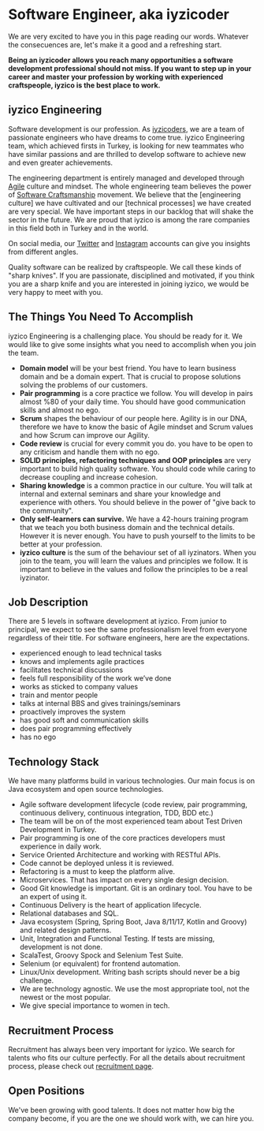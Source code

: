 # Software Engineer, aka iyzicoder

We are very excited to have you in this page reading our words. Whatever the consecuences are, let's make it a good and a refreshing start.

**Being an iyzicoder allows you reach many opportunities a software development professional should not miss. If you want to step up in your career and master your profession by working with experienced craftspeople, iyzico is the best place to work.**

## iyzico Engineering

Software development is our profession. As [iyzicoders](https://www.iyzico.com/en/about-us), we are a team of passionate engineers who have dreams to come true. iyzico Engineering team, which achieved firsts in Turkey, is looking for new teammates who have similar passions and are thrilled to develop software to achieve new and even greater achievements. 

The engineering department is entirely managed and developed through [Agile](http://agilemanifesto.org/iso/tr/manifesto.html) culture and mindset. The whole engineering team believes the power of [Software Craftsmanship](http://manifesto.softwarecraftsmanship.org/#/tr) movement. We believe that the [engineering culture] we have cultivated and our [technical processes] we have created are very special. We have important steps in our backlog that will shake the sector in the future. We are proud that iyzico is among the rare companies in this field both in Turkey and in the world.

On social media, our [Twitter](https://twitter.com/iyzicoeng) and [Instagram](https://www.instagram.com/iyzicoengineering) accounts can give you insights from different angles.

Quality software can be realized by craftspeople. We call these kinds of "sharp knives". If you are passionate, disciplined and motivated, if you think you are a sharp knife and you are interested in joining iyzico, we would be very happy to meet with you. 

## The Things You Need To Accomplish

iyzico Engineering is a challenging place. You should be ready for it. We would like to give some insights what you need to accomplish when you join the team.

* **Domain model** will be your best friend. You have to learn business domain and be a domain expert. That is crucial to propose solutions solving the problems of our customers.
* **Pair programming** is a core practice we follow. You will develop in pairs almost %80 of your daily time. You should have good communication skills and almost no ego. 
* **Scrum** shapes the behaviour of our people here. Agility is in our DNA, therefore we have to know the basic of Agile mindset and  Scrum values and how Scrum can improve our Agility. 
* **Code review** is crucial for every commit you do. you have to be open to any criticism and handle them with no ego.
* **SOLID principles, refactoring techniques and OOP principles** are very important to build high quality software. You should code while caring to decrease coupling and increase cohesion.
* **Sharing knowledge** is a common practice in our culture. You will talk at internal and external seminars and share your knowledge and experience with others. You should believe in the power of "give back to the community".
* **Only self-learners can survive.** We have a 42-hours training program that we teach you both business domain and the technical details. However it is never enough. You have to push yourself to the limits to be better at your profession.
* **iyzico culture** is the sum of the behaviour set of all iyzinators. When you join to the team, you will learn the values and principles we follow. It is important to believe in the values and follow the principles to be a real iyzinator. 

## Job Description

There are 5 levels in software development at iyzico. From junior to principal, we expect to see the same professionalism level from everyone regardless of their title. For software engineers, here are the expectations.

* experienced enough to lead technical tasks
* knows and implements agile practices
* facilitates technical discussions
* feels full responsibility of the work we’ve done
* works as sticked to company values
* train and mentor people
* talks at internal BBS and gives trainings/seminars
* proactively improves the system
* has good soft and communication skills
* does pair programming effectively
* has no ego

## Technology Stack 

We have many platforms build in various technologies. Our main focus is on Java ecosystem and open source technologies.

* Agile software development lifecycle (code review, pair programming, continuous delivery, continuous integration, TDD, BDD etc.)
* The team will be on of the most experienced team about Test Driven Development in Turkey.
* Pair programming is one of the core practices developers must experience in daily work.
* Service Oriented Architecture and working with RESTful APIs.
* Code cannot be deployed unless it is reviewed.
* Refactoring is a must to keep the platform alive.
* Microservices. That has impact on every single design decision.
* Good Git knowledge is important. Git is an ordinary tool. You have to be an expert of using it.
* Continuous Delivery is the heart of application lifecycle.
* Relational databases and SQL.
* Java ecosystem (Spring, Spring Boot, Java 8/11/17, Kotlin and Groovy) and related design patterns.
* Unit, Integration and Functional Testing. If tests are missing, development is not done.
* ScalaTest, Groovy Spock and Selenium Test Suite.
* Selenium (or equivalent) for frontend automation.
* Linux/Unix development. Writing bash scripts should never be a big challenge.
* We are technology agnostic. We use the most appropriate tool, not the newest or the most popular.
* We give special importance to women in tech. 

## Recruitment Process

Recruitment has always been very important for iyzico. We search for talents who fits our culture perfectly. For all the details about recruitment process, please check out [recruitment page](https://github.com/iyzico/recruitment).

## Open Positions

We've been growing with good talents. It does not matter how big the company become, if you are the one we should work with, we can hire you.
